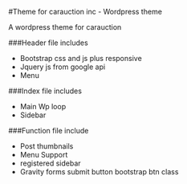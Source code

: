 #Theme for carauction inc - Wordpress theme

A wordpress theme for carauction

###Header file includes
* Bootstrap css and js plus responsive
* Jquery js from google api
* Menu


###Index file includes
* Main Wp loop
* Sidebar

###Function file include
* Post thumbnails
* Menu Support
* registered sidebar
* Gravity forms submit button bootstrap btn class

